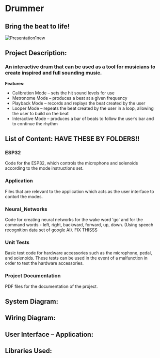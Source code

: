# Drummer
## Bring the beat to life!
![Presentation1new](https://user-images.githubusercontent.com/73828655/219969945-8496257f-c613-41df-9d27-653ea00909c9.jpg)

## Project Description: 
### An interactive drum that can be used as a tool for musicians to create inspired and full sounding music.
**Features:**
* Calibration Mode – sets the hit sound levels for use
* Metronome Mode – produces a beat at a given frequency
* Playback Mode – records and replays the beat created by the user
* Looper Mode – repeats the beat created by the user in a loop, allowing the user to build on the beat
* Interactive Mode – produces a bar of beats to follow the user’s bar and to continue the rhythm

## List of Content: HAVE THESE BY FOLDERS!!
### ESP32
Code for the ESP32, which controls the microphone and solenoids according to the mode instructions set.

### Application
Files that are relevant to the application which acts as the user interface to contorl the modes.

### Neural_Networks
Code for creating neural networks for the wake word 'go' and for the command words - left, right, backward, forward, up, down. (Using speech recognition data set of google AI). FIX THISSS

### Unit Tests
Basic test code for hardware accessories such as the microphone, pedal, and solenoids. These tests can be used in the event of a malfunction in order to test the hardware accessories.

### Project Documentation
PDF files for the documentation of the project.

## System Diagram:

## Wiring Diagram:

## User Interface – Application:

## Libraries Used:
